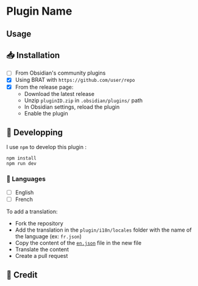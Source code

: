 # Plugin Name

## Usage

## 📥 Installation

- [ ] From Obsidian's community plugins
- [x] Using BRAT with `https://github.com/user/repo`
- [x] From the release page: 
  - Download the latest release
  - Unzip `pluginID.zip` in `.obsidian/plugins/` path
  - In Obsidian settings, reload the plugin
  - Enable the plugin
  
## 🤖 Developping 
I use `npm` to develop this plugin : 
```
npm install
npm run dev
```

### 🎼 Languages

- [ ] English
- [ ] French

To add a translation:
- Fork the repository
- Add the translation in the `plugin/i18n/locales` folder with the name of the language (ex: `fr.json`)
- Copy the content of the [`en.json`](./plugin/i18n/locales/en.json) file in the new file
- Translate the content
- Create a pull request

## 📜 Credit


